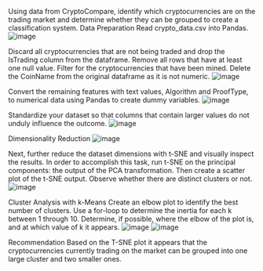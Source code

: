 Using data from CryptoCompare, identify which cryptocurrencies are on the trading market and determine whether they can be grouped to create a classification system.
Data Preparation
Read crypto_data.csv into Pandas. 
![image](https://user-images.githubusercontent.com/86893003/170097320-e537025e-ad14-4a47-b719-3a2c35b13ab9.png)
 
Discard all cryptocurrencies that are not being traded and drop the IsTrading column from the dataframe.
Remove all rows that have at least one null value.
Filter for the cryptocurrencies that have been mined. 
Delete the CoinName from the original dataframe as it is not numeric.
![image](https://user-images.githubusercontent.com/86893003/170097387-cec9d745-df73-4a60-b7e8-3d92f4779bb5.png)

Convert the remaining features with text values, Algorithm and ProofType, to numerical data using Pandas to create dummy variables.
![image](https://user-images.githubusercontent.com/86893003/170097426-a2682b86-4e30-4ed4-aa5e-86bc942719c2.png)

Standardize your dataset so that columns that contain larger values do not unduly influence the outcome.
![image](https://user-images.githubusercontent.com/86893003/170097554-a6f5fcce-2363-448d-be3b-f2f4d3f79941.png)

Dimensionality Reduction
![image](https://user-images.githubusercontent.com/86893003/170097676-bd0aaec0-9fce-43e9-b39f-33b3c78794a4.png)
 
Next, further reduce the dataset dimensions with t-SNE and visually inspect the results. In order to accomplish this task, run t-SNE on the principal components: the output of the PCA transformation. Then create a scatter plot of the t-SNE output. Observe whether there are distinct clusters or not.
![image](https://user-images.githubusercontent.com/86893003/170097718-2f18f161-ec74-4c74-88b4-ac8184763aea.png)
 
Cluster Analysis with k-Means
Create an elbow plot to identify the best number of clusters. Use a for-loop to determine the inertia for each k between 1 through 10. Determine, if possible, where the elbow of the plot is, and at which value of k it appears.
![image](https://user-images.githubusercontent.com/86893003/170097757-a9ef85a4-fbfc-43c9-9638-da706bfe1dbf.png)
![image](https://user-images.githubusercontent.com/86893003/170097802-098ea830-d112-46cf-8c87-d2b5ca32da99.png)
 
Recommendation
Based on the T-SNE plot it appears that the cryptocurrencies currently trading on the market can be grouped into one large cluster and two smaller ones.
